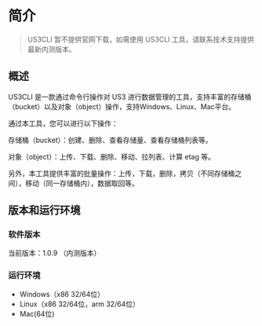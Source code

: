 # 简介

> US3CLI 暂不提供官网下载，如需使用 US3CLI 工具，请联系技术支持提供最新内测版本。

## 概述

US3CLI 是一款通过命令行操作对 US3 进行数据管理的工具，支持丰富的存储桶（bucket）以及对象（object）操作，支持Windows、Linux、Mac平台。

通过本工具，您可以进行以下操作：

存储桶（bucket）：创建、删除、查看存储量、查看存储桶列表等。

对象（object）：上传、下载、删除、移动、拉列表、计算 etag 等。

另外，本工具提供丰富的批量操作：上传，下载，删除，拷贝（不同存储桶之间），移动（同一存储桶内），数据取回等。

## 版本和运行环境

### 软件版本

当前版本：1.0.9 （内测版本）

### 运行环境

- Windows（x86 32/64位）
- Linux（x86 32/64位，arm 32/64位）
- Mac(64位)